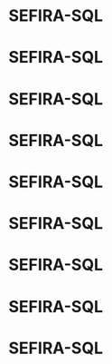 # SEFIRA-SQL
# SEFIRA-SQL
# SEFIRA-SQL
# SEFIRA-SQL
# SEFIRA-SQL
# SEFIRA-SQL
# SEFIRA-SQL
# SEFIRA-SQL
# SEFIRA-SQL

